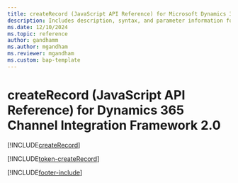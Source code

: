 ```yaml
---
title: createRecord (JavaScript API Reference) for Microsoft Dynamics 365 Channel Integration Framework 2.0 
description: Includes description, syntax, and parameter information for the createRecord method in JavaScript API Reference for Dynamics 365 Channel Integration Framework 2.0.
ms.date: 12/10/2024
ms.topic: reference
author: gandhamm
ms.author: mgandham
ms.reviewer: mgandham
ms.custom: bap-template
---
```


# createRecord (JavaScript API Reference) for Dynamics 365 Channel Integration Framework 2.0

[!INCLUDE[createRecord](../../../../v1/develop/reference/microsoft-ciframework/Includes/createRecord-description.md)] 

[!INCLUDE[token-createRecord](../../../../shared/token-createRecord.md)]


[!INCLUDE[footer-include](../../../../../includes/footer-banner.md)]
